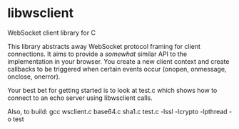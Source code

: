 libwsclient
===========


WebSocket client library for C

This library abstracts away WebSocket protocol framing for
client connections.  It aims to provide a *somewhat* similar
API to the implementation in your browser.  You create a new
client context and create callbacks to be triggered when
certain events occur (onopen, onmessage, onclose, onerror).

Your best bet for getting started is to look at test.c which shows
how to connect to an echo server using libwsclient calls.

Also, to build:
gcc wsclient.c base64.c sha1.c test.c -lssl -lcrypto -lpthread -o test

